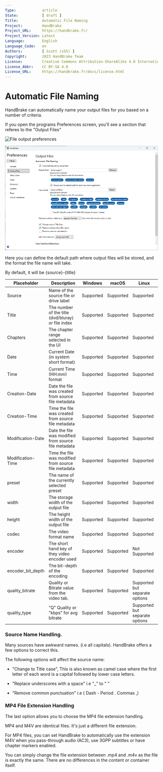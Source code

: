 ```yaml
---
Type:            article
State:           [ draft ]
Title:           Automatic File Naming
Project:         HandBrake
Project_URL:     https://handbrake.fr/
Project_Version: Latest
Language:        English
Language_Code:   en
Authors:         [ Scott (s55) ]
Copyright:       2023 HandBrake Team
License:         Creative Commons Attribution-ShareAlike 4.0 International
License_Abbr:    CC BY-SA 4.0
License_URL:     https://handbrake.fr/docs/license.html
---
```


Automatic File Naming
=============================

HandBrake can automatically name your output files for you based on a number of criteria.

If you open the programs Preferences screen, you'll see a section that referes to the "Output Files"

<!-- .system-macos -->
![File output preferences](../../images/mac/output-file-preferences-1.5.0.png "File output preferences macOS")
<!-- /.system-macos -->

<!-- .system-windows -->
![File output preferences](../../images/windows/output-file-preferences-1.7.0.png "File output preferences Windwos")
<!-- /.system-windows -->

Here you can define the default path where output files will be stored, and the format the file name will take.

By default, it will be {source}-{title}

| Placeholder             | Description                                            | Windows   | macOS         | Linux  |
|-------------------------|-----|------|-----|-----|
| Source                  | Name of the source file or drive label                 | Supported | Supported     | Supported |
| Title                   | The number of the title (dvd/bluray) or file index     | Supported | Supported     | Supported |
| Chapters                | The chapter range selected in the UI                   | Supported | Supported     | Supported |
| Date                    | Current Date (in system short format)                  | Supported | Supported     | Supported |
| Time                    | Current Time  (HH:mm) format                           | Supported | Supported     | Supported |
| Creation-Date           | Date the file was created from source file metadata    | Supported | Supported     | Supported |
| Creation-Time           | Time the file was created from source file metadata    | Supported | Supported     | Supported |
| Modification-Date       | Date the file was modified from source file metadata   | Supported | Supported     | Supported |
| Modification-Time       | Time the file was modified from source file metadata   | Supported | Supported     | Supported |
| preset                  | The name of the currently selected preset              | Supported | Supported     | Supported |
| width                   | The storage width of the output file                   | Supported | Supported     | Supported |
| height                  | The height width of the output file                    | Supported | Supported     | Supported |
| codec                   | The video format name                                  | Supported | Supported     | Supported |
| encoder                 | The short hand key of they video encoder used          | Supported | Supported     | Not Supported |
| encoder_bit_depth       | The bit-depth of the encoding                          | Supported | Supported     | Supported |
| quality_bitrate         | Quality or Bitrate value from the video tab.           | Supported | Supported     | Supported but separate options |
| quality_type            | "Q" Quality or "kbps" for avg bitrate                  | Supported | Supported     | Supported but separate options |

### Source Name Handling.

Many sources have awkward names. (i.e all capitals). HandBrake offers a few options to correct this.

The following options will affect the source name:

- "Change to Title case",  This is also known as camel case where the first letter of each word is a capital followed by lower case letters.

- "Replace underscores with a space"  i.e  "_" to " "

- "Remove common punctuation" i.e ( Dash - Period . Commas ,)

### MP4 File Extension Handling

The last option allows you to choose the MP4 file extension handling.

MP4 and M4V are identical files. It's just a different file extension.

For MP4 files, you can set HandBrake to automatically use the extension M4V when you pass-through audio (AC3), use 3GPP subtitles or have chapter markers enabled.

You can simply change the file extension between .mp4 and .m4v as the file is exactly the same. There are no differences in the content or container itself.


